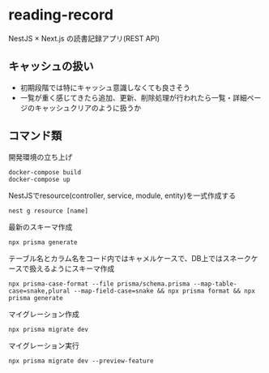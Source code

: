 # reading-record
NestJS × Next.js の読書記録アプリ(REST API)

## キャッシュの扱い
- 初期段階では特にキャッシュ意識しなくても良さそう
- 一覧が重く感じてきたら追加、更新、削除処理が行われたら一覧・詳細ページのキャッシュクリアのように扱うか

## コマンド類
開発環境の立ち上げ
```
docker-compose build
docker-compose up
```

NestJSでresource(controller, service, module, entity)を一式作成する
```
nest g resource [name]
```

最新のスキーマ作成
```
npx prisma generate
```

テーブル名とカラム名をコード内ではキャメルケースで、DB上ではスネークケースで扱えるようにスキーマ作成
```
npx prisma-case-format --file prisma/schema.prisma --map-table-case=snake,plural --map-field-case=snake && npx prisma format && npx prisma generate
```

マイグレーション作成
```
npx prisma migrate dev
```

マイグレーション実行
```
npx prisma migrate dev --preview-feature
```
